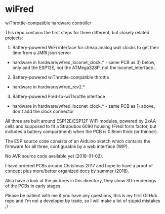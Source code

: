 # wiFred
wiThrottle-compatible hardware controller

This repo contains the first steps for three different, but closely related projects:

1) Battery-powered WiFi interface for cheap analog wall clocks to get their time from a JMRI json server
  - hardware in hardware/wfred_loconet_clock.* - same PCB as 3) below, only add the ESP12E, not the ATMega328P, not the loconet_interface...
2) Battery-powered wiThrottle-compatible throttle
  - hardware in hardware/wfred_rev2.*
3) Battery-powered Fred-to-wiThrottle interface
  - hardware in hardware/wfred_loconet_clock.* - same PCB as 1) above, don't add the clock connector

All three are built around ESP12E/ESP12F WiFi modules, powered by 2xAA cells and supposed to fit a Strapubox 6090 housing
(Fredi form factor, but includes a battery compartment) when the PCB is 0.8mm thick (or thinner).

The ESP source code consists of an Arduino sketch which contains the firmware for all three, configurable by a web interface (WIP).

No AVR source code available yet (2018-01-02).

I have ordered PCBs around Christmas 2017 and hope to have a proof of concept plus more/better organized docs by summer (2018).

Also have a look at the pictures in this directory, they show 3D-renderings of the PCBs in early stages.

Please be patient with me if you have any questions, this is my first GitHub repo and I'm not a developer by trade, so I will make a lot of stupid mistakes ;)
